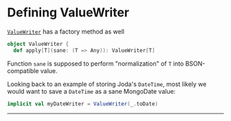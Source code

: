 # Defining ValueWriter

[`ValueWriter`]($apiUrl$#com.osinka.subset.ValueWriter) has a factory method as well

```scala
object ValueWriter {
  def apply[T](sane: (T => Any)): ValueWriter[T]
```

Function `sane` is supposed to perform "normalization" of `T` into
BSON-compatible value.

Looking back to an example of storing Joda's `DateTime`, most likely we
would want to save a `DateTime` as a sane MongoDate value:

```scala
implicit val myDateWriter = ValueWriter(_.toDate)
```

* * *
